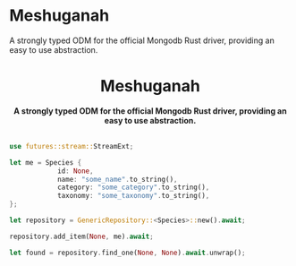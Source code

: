 # Meshuganah
A strongly typed ODM for the official Mongodb Rust driver, providing an easy to use abstraction.

<h1 align="center">Meshuganah</h1>
<div align="center">
    <strong>A strongly typed ODM for the official Mongodb Rust driver, providing an easy to use abstraction.</strong>
</div>
<br />

```rust ,no_run
use futures::stream::StreamExt;

let me = Species {
            id: None,
            name: "some_name".to_string(),
            category: "some_category".to_string(),
            taxonomy: "some_taxonomy".to_string(),
};

let repository = GenericRepository::<Species>::new().await;

repository.add_item(None, me).await;

let found = repository.find_one(None, None).await.unwrap();

```